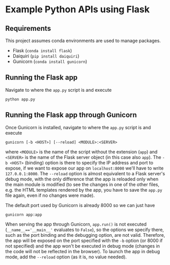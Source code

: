 # Example Python APIs using Flask

## Requirements
This project assumes conda environments are used to manage packages.

- Flask (`conda install flask`)
- Daiquiri (`pip install daiquiri`)
- Gunicorn (`conda install gunicorn`)

## Running the Flask app
Navigate to where the `app.py` script is and execute
```
python app.py
```

## Running the Flask app through Gunicorn
Once Gunicorn is installed, navigate to where the `app.py` script is and execute
```
gunicorn [-b <HOST>] [--reload] <MODULE>:<SERVER>
```
where `<MODULE>` is the name of the script without the extension (`app`) and `<SERVER>` is the name of the Flask server object (in this case also `app`). The `-b <HOST>` (binding) option is there to specify the IP address and port to expose, if we want to expose our app on `localhost:8000` we'll have to write `127.0.0.1:8000`. The `--reload` option is almost equivalent to a Flask server's debug mode, with the only difference that the app is reloaded only when the main module is modified (to see the changes in one of the other files, e.g. the HTML templates rendered by the app, you have to save the `app.py` file again, even if no changes were made).

The default port used by Gunicorn is already 8000 so we can just have
```
gunicorn app:app
```

When serving the app through Gunicorn, `app.run()` is not executed (`__name__=='__main__'` evaluates to `False`), so the options we specify there, such as the port binding and the debugging option, are not valid. Therefore, the app will be exposed on the port specified with the `-b` option (or 8000 if not specified) and the app won't be executed in debug mode (changes in the code will not be reflected in the browser). To launch the app in debug mode, add the `--reload` option (as it is, no value needed).
